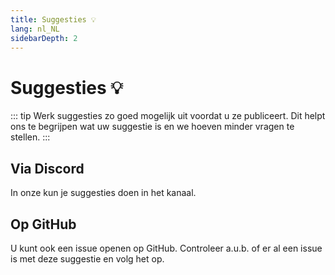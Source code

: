 ```yaml
---
title: Suggesties 💡
lang: nl_NL
sidebarDepth: 2
---
```


# Suggesties :bulb:
::: tip
Werk suggesties zo goed mogelijk uit voordat u ze publiceert. Dit helpt ons te begrijpen wat uw suggestie is en we hoeven minder vragen te stellen.
:::

## Via Discord
In onze <discord/> kun je suggesties doen in het <discord-channel channel="lssm-help"/> kanaal.

## Op GitHub
U kunt ook een issue openen op <a :href="$themeConfig.variables.github + '/issues'" target="_blank">GitHub</a>. Controleer a.u.b. of er al een issue is met deze suggestie en volg het op.
